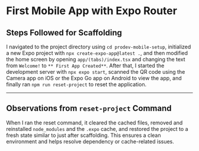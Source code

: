 # First Mobile App with Expo Router

## Steps Followed for Scaffolding

I navigated to the project directory using `cd prodev-mobile-setup`, initialized a new Expo project with `npx create-expo-app@latest .`, and then modified the home screen by opening `app/(tabs)/index.tsx` and changing the text from `Welcome!` to `** First App Created**`. After that, I started the development server with `npx expo start`, scanned the QR code using the Camera app on iOS or the Expo Go app on Android to view the app, and finally ran `npm run reset-project` to reset the application.

---

## Observations from `reset-project` Command

When I ran the reset command, it cleared the cached files, removed and reinstalled `node_modules` and the `.expo` cache, and restored the project to a fresh state similar to just after scaffolding. This ensures a clean environment and helps resolve dependency or cache-related issues.
